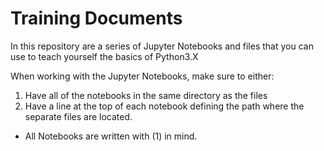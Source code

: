 # Training Documents

In this repository are a series of Jupyter Notebooks and files that you can use to teach yourself the basics of Python3.X

When working with the Jupyter Notebooks, make sure to either:
1) Have all of the notebooks in the same directory as the files
2) Have a line at the top of each notebook defining the path where the separate files are located.
* All Notebooks are written with (1) in mind.


